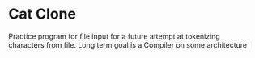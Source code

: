 
# Cat Clone
Practice program for file input for a future attempt at tokenizing  
characters from file. Long term goal is a Compiler on some architecture

